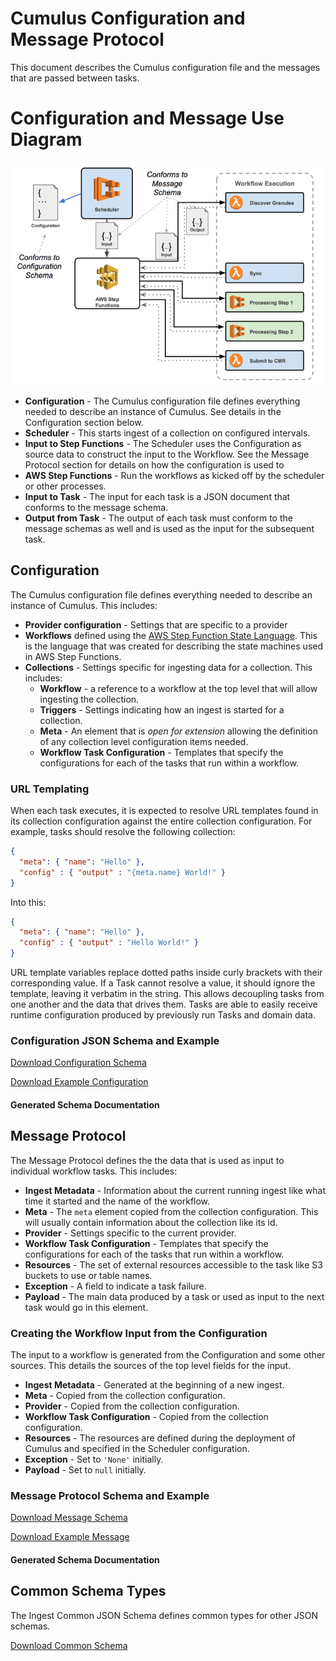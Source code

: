 # Cumulus Configuration and Message Protocol

This document describes the Cumulus configuration file and the messages that are passed between tasks.

# Configuration and Message Use Diagram

<img src="images/cumulus_configuration_and_message_schema_diagram.png">

* **Configuration** - The Cumulus configuration file defines everything needed to describe an instance of Cumulus. See details in the Configuration section below.
* **Scheduler** - This starts ingest of a collection on configured intervals.
* **Input to Step Functions** - The Scheduler uses the Configuration as source data to construct the input to the Workflow. See the Message Protocol section for details on how the configuration is used to
* **AWS Step Functions** - Run the workflows as kicked off by the scheduler or other processes.
* **Input to Task** - The input for each task is a JSON document that conforms to the message schema.
* **Output from Task** - The output of each task must conform to the message schemas as well and is used as the input for the subsequent task.

## Configuration

The Cumulus configuration file defines everything needed to describe an instance of Cumulus. This includes:

* **Provider configuration** - Settings that are specific to a provider
* **Workflows** defined using the [AWS Step Function State Language](http://docs.aws.amazon.com/step-functions/latest/dg/amazon-states-language.html#amazon-states-language). This is the language that was created for describing the state machines used in AWS Step Functions.
* **Collections** - Settings specific for ingesting data for a collection. This includes:
  * **Workflow** - a reference to a workflow at the top level that will allow ingesting the collection.
  * **Triggers** - Settings indicating how an ingest is started for a collection.
  * **Meta** - An element that is _open for extension_ allowing the definition of any collection level configuration items needed.
  * **Workflow Task Configuration** - Templates that specify the configurations for each of the tasks that run within a workflow.

### URL Templating

When each task executes, it is expected to resolve URL templates found in its collection configuration against the entire collection configuration. For example, tasks should resolve the following collection:

```JSON
{
  "meta": { "name": "Hello" },
  "config" : { "output" : "{meta.name} World!" }
}
```

Into this:

```JSON
{
  "meta": { "name": "Hello" },
  "config" : { "output" : "Hello World!" }
}
```

URL template variables replace dotted paths inside curly brackets with their corresponding value. If a Task cannot resolve a value, it should ignore the template, leaving it verbatim in the string.  This allows decoupling tasks from one another and the data that drives them. Tasks are able to easily receive runtime configuration produced by previously run Tasks and domain data.

### Configuration JSON Schema and Example

[Download Configuration Schema](/schemas/collections_config_schema.json)

[Download Example Configuration](/schemas/example-data/example-collection.json)

#### Generated Schema Documentation

<script src="docson/widget.js" data-schema="/schemas/merged-collections_config_schema.json">
</script>

## Message Protocol

The Message Protocol defines the the data that is used as input to individual workflow tasks. This includes:

* **Ingest Metadata** - Information about the current running ingest like what time it started and the name of the workflow.
* **Meta** - The `meta` element copied from the collection configuration. This will usually contain information about the collection like its id.
* **Provider** - Settings specific to the current provider.
* **Workflow Task Configuration** - Templates that specify the configurations for each of the tasks that run within a workflow.
* **Resources** - The set of external resources accessible to the task like S3 buckets to use or table names.
* **Exception** - A field to indicate a task failure.
* **Payload** - The main data produced by a task or used as input to the next task would go in this element.

### Creating the Workflow Input from the Configuration

The input to a workflow is generated from the Configuration and some other sources. This details the sources of the top level fields for the input.

* **Ingest Metadata** - Generated at the beginning of a new ingest.
* **Meta** - Copied from the collection configuration.
* **Provider** - Copied from the collection configuration.
* **Workflow Task Configuration** - Copied from the collection configuration.
* **Resources** - The resources are defined during the deployment of Cumulus and specified in the Scheduler configuration.
* **Exception** - Set to `'None'` initially.
* **Payload** - Set to `null` initially.

### Message Protocol Schema and Example

[Download Message Schema](/schemas/message_schema.json)

[Download Example Message](/schemas/example-data/example-message-envelope.json)

#### Generated Schema Documentation

<script src="docson/widget.js" data-schema="/schemas/merged-message_schema.json">
</script>

## Common Schema Types

The Ingest Common JSON Schema defines common types for other JSON schemas.

[Download Common Schema](/schemas/ingest_common_schema.json)

<script src="docson/widget.js" data-schema="/schemas/merged-ingest_common_schema.json$definitions/ProviderType">
</script>
<script src="docson/widget.js" data-schema="/schemas/merged-ingest_common_schema.json$definitions/WorkflowConfigTemplateType">
</script>
